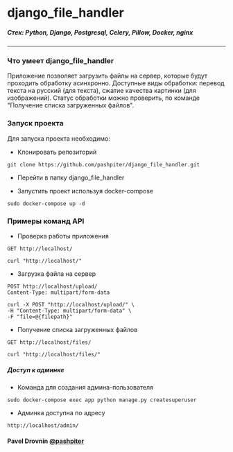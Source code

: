 # django_file_handler


##### Стек: Python, Django, Postgresql, Celery, Pillow, Docker, nginx
***

### Что умеет django_file_handler
Приложение позволяет загрузить файлы на сервер, которые будут проходить обработку асинхронно.
Доступные виды обработки: перевод текста на русский (для текста), сжатие качества картинки (для изображений). 
Статус обработки можно проверить, по команде "Получение списка загруженных файлов".

### Запуск проекта

Для запуска проекта необходимо: 
* Клонировать репозиторий
```
git clone https://github.com/pashpiter/django_file_handler.git
```
* Перейти в папку django_file_handler

* Запустить проект используя docker-compose
```
sudo docker-compose up -d
```

### Примеры команд API
* Проверка работы приложения
```
GET http://localhost/
```
```
curl "http://localhost/"
```
* Загрузка файла на сервер
```
POST http://localhost/upload/
Content-Type: multipart/form-data
```
```
curl -X POST "http://localhost/upload/" \
-H "Content-Type: multipart/form-data" \
-F "file=@{filepath}"
```
* Получение списка загруженных файлов
```
GET http://localhost/files/
```
```
curl "http://localhost/files/"
```

##### Доступ к админке
* Команда для создания админа-пользователя
```
sudo docker-compose exec app python manage.py createsuperuser
```
* Админка доступна по адресу
```
http://localhost/admin/
```

#### Pavel Drovnin [@pashpiter](http://t.me/pashpiter)
